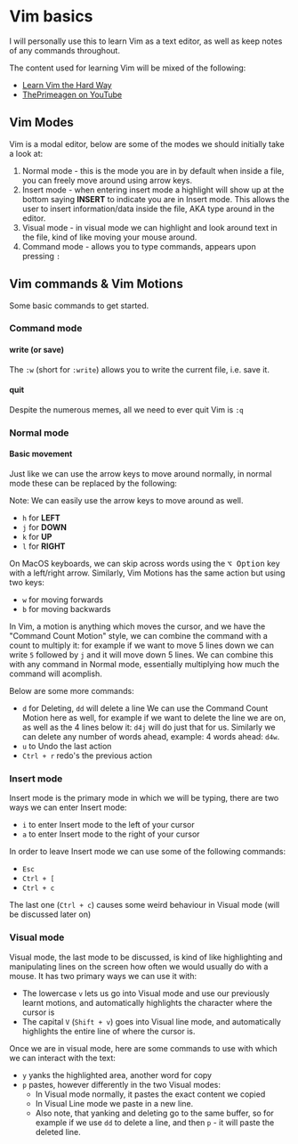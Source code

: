 # Vim basics

I will personally use this to learn Vim as a text editor, as well as keep notes of any commands throughout.

The content used for learning Vim will be mixed of the following:
- [Learn Vim the Hard Way](https://learnvimscriptthehardway.stevelosh.com/)
- [ThePrimeagen on YouTube](https://www.youtube.com/watch?v=X6AR2RMB5tE&list=PLm323Lc7iSW_wuxqmKx_xxNtJC_hJbQ7R&ab_channel=ThePrimeagen)

## Vim Modes

Vim is a modal editor, below are some of the modes we should initially take a look at:

1. Normal mode - this is the mode you are in by default when inside a file, you can freely move around using arrow keys.
2. Insert mode - when entering insert mode a highlight will show up at the bottom saying **INSERT** to indicate you are in Insert mode.
This allows the user to insert information/data inside the file, AKA type around in the editor.
3. Visual mode - in visual mode we can highlight and look around text in the file, kind of like moving your mouse around.
4. Command mode - allows you to type commands, appears upon pressing `:`

## Vim commands & Vim Motions

Some basic commands to get started.

### Command mode

#### write (or save)
The `:w` (short for `:write`) allows you to write the current file, i.e. save it.

#### quit
Despite the numerous memes, all we need to ever quit Vim is `:q`


### Normal mode

#### Basic movement

Just like we can use the arrow keys to move around normally, in normal mode these can be replaced by the following:

Note: We can easily use the arrow keys to move around as well.

- `h` for **LEFT**
- `j` for **DOWN**
- `k` for **UP**
- `l` for **RIGHT** 

On MacOS keyboards, we can skip across words using the <kbd>⌥ Option</kbd> key with a left/right arrow. Similarly, Vim Motions has the same action but using two keys:

- `w` for moving forwards
- `b` for moving backwards

In Vim, a motion is anything which moves the cursor, and we have the "Command Count Motion" style, we can combine the command with a count to multiply it: for example if we want to move 5 lines down  we can write `5` followed by `j` and it will move down 5 lines. We can combine this with any command in Normal mode, essentially multiplying how much the command will acomplish. 

Below are some more commands:

- `d` for Deleting, `dd` will delete a line 
    We can use the Command Count Motion here as well, for example if we want to delete the line we are on, as well as the 4 lines below it: `d4j` will do just that for us.
    Similarly we can delete any number of words ahead, example: 4 words ahead: `d4w`.
- `u` to Undo the last action
- `Ctrl + r` redo's the previous action

### Insert mode

Insert mode is the primary mode in which we will be typing, there are two ways we can enter Insert mode:

- `i` to enter Insert mode to the left of your cursor
- `a` to enter Insert mode to the right of your cursor

In order to leave Insert mode we can use some of the following commands:

- `Esc`
- `Ctrl + [`
- `Ctrl + c` 

The last one (`Ctrl + c`) causes some weird behaviour in Visual mode (will be discussed later on)

### Visual mode 

Visual mode, the last mode to be discussed, is kind of like highlighting and manipulating lines on the screen how often we would usually do with a mouse.
It has two primary ways we can use it with: 

- The lowercase `v` lets us go into Visual mode and use our previously learnt motions, and automatically highlights the character where the cursor is
- The capital `V` (`Shift + v`) goes into Visual line mode, and automatically highlights the entire line of where the cursor is.

Once we are in visual mode, here are some commands to use with which we can interact with the text:

- `y` yanks the highlighted area, another word for copy
- `p` pastes, however differently in the two Visual modes:
    - In Visual mode normally, it pastes the exact content we copied
    - In Visual Line mode we paste in a new line.
    - Also note, that yanking and deleting go to the same buffer, so for example if we use `dd` to delete a line, and then `p` - it will paste the deleted line.